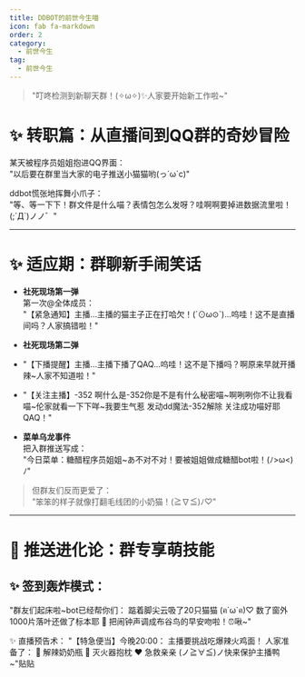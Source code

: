 ```yaml
---
title: DDBOT的前世今生喵
icon: fab fa-markdown
order: 2
category:
  - 前世今生
tag:
  - 前世今生
---
```


> "叮咚检测到新聊天群！(✧ω✧)✨人家要开始新工作啦~"
# ✨ 转职篇：从直播间到QQ群的奇妙冒险  

某天被程序员姐姐抱进QQ界面：  
"以后要在群里当大家的电子推送小猫猫哟(っ´ω`c)"  

ddbot慌张地挥舞小爪子：  
"等、等一下下！群文件是什么喵？表情包怎么发呀？哇啊啊要掉进数据流里啦！(;´Д`)ノノ゛"  

---

# ✨ 适应期：群聊新手闹笑话  

- **社死现场第一弹**  
第一次@全体成员：  
"【紧急通知】主播...主播的猫主子正在打哈欠！(´⊙ω⊙`)...呜哇！这不是直播间吗？人家搞错啦！"
- **社死现场第二弹**
- "【下播提醒】主播...主播下播了QAQ...呜哇！这不是下播吗？啊原来早就开播辣~人家不知道啦！"
- "【关注主播】-352 啊什么是-352你是不是有什么秘密喵~啊咧咧你不让我看喵~伦家就看一下下咩~我要生气惹 发动dd魔法-352解除 关注成功喵好耶QAQ！"


- **菜单乌龙事件**  
  把入群推送写成：  
"今日菜单：糖醋程序员姐姐~あ不对不对！要被姐姐做成糖醋bot啦！(ﾉ>ω<)ﾉ"  

> 但群友们反而更爱了：  
"笨笨的样子就像打翻毛线团的小奶猫！(≧∇≦)ﾉ♡"  

---

# 💌 推送进化论：群专享萌技能  

## ✨ 签到轰炸模式：
"群友们起床啦~bot已经帮你们：
踮着脚尖云吸了20只猫猫 (ฅ´ω`ฅ)♡
数了窗外1000片落叶还做了标本耶 🍂
把闹钟声调成布谷鸟的早安吻啦！⏰啾~"

✨ 直播预告术：
"【特急便当】今晚20:00：
主播要挑战吃爆辣火鸡面！
人家准备了：
🍼 解辣奶奶瓶
🧯 灭火器抱枕
❤️ 急救亲亲
(ノ≧∀≦)ノ快来保护主播鸭~"贴贴


